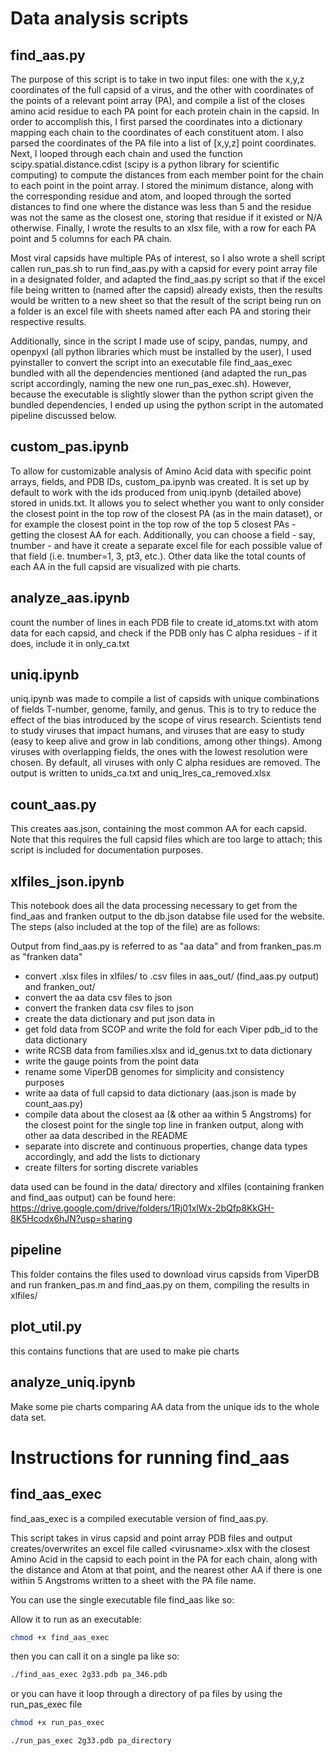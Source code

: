 # Data analysis scripts

## find_aas.py

The purpose of this script is to take in two input files: one with the x,y,z coordinates of the full capsid of a virus, and the
other with coordinates of the points of a relevant point array (PA), and compile a list of the closes amino acid residue to
each PA point for each protein chain in the capsid. In order to accomplish this, I first parsed the coordinates into a
dictionary mapping each chain to the coordinates of each constituent atom. I also parsed the coordinates of the PA file
into a list of [x,y,z] point coordinates. Next, I looped through each chain and used the function scipy.spatial.distance.cdist (scipy is a python
library for scientific computing) to compute the distances from each member point for the chain to each point in the
point array. I stored the minimum distance, along with the corresponding residue and atom, and looped through the sorted
distances to find one where the distance was less than 5 and the residue was not the same as the closest one, storing
that residue if it existed or N/A otherwise. Finally, I wrote the results to an xlsx file, with a row for each PA point
and 5 columns for each PA chain.

Most viral capsids have multiple PAs of interest, so I also wrote a shell script callen run_pas.sh to run find_aas.py with a capsid for
every point array file in a designated folder, and adapted the find_aas.py script so that if the excel file being
written to (named after the capsid) already exists, then the results would be written to a new sheet so that the result
of the script being run on a folder is an excel file with sheets named after each PA and storing their respective
results.

Additionally, since in the script I made use of scipy, pandas, numpy, and openpyxl (all python libraries which must be
installed by the user), I used pyinstaller to convert the script into an executable file find_aas_exec bundled with all
the dependencies mentioned (and adapted the run_pas script accordingly, naming the new one run_pas_exec.sh). However,
because the executable is slightly slower than the python script given the bundled dependencies, I ended up using the
python script in the automated pipeline discussed below.

## custom_pas.ipynb

To allow for customizable analysis of Amino Acid data with specific point arrays, fields, and PDB IDs, custom_pa.ipynb was created. It is set up by default to work with the ids produced from uniq.ipynb (detailed above) stored in unids.txt. It allows you to select whether you want to only consider the closest point in the top row of the closest PA (as in the main dataset), or for example the closest point in the top row of the top 5 closest PAs - getting the closest AA for each. Additionally, you can choose a field - say, tnumber - and have it create a separate excel file for each possible value of that field (i.e. tnumber=1, 3, pt3, etc.). Other data like the total counts of each AA in the full capsid are visualized with pie charts.

## analyze_aas.ipynb

count the number of lines in each PDB file to create id_atoms.txt with atom data for each capsid, and check if the PDB
only has C alpha residues - if it does, include it in only_ca.txt

## uniq.ipynb

uniq.ipynb was made to compile a list of capsids with unique combinations of fields T-number, genome, family, and genus.
This is to try to reduce the effect of the bias introduced by the scope of virus research. Scientists tend to study
viruses that impact humans, and viruses that are easy to study (easy to keep alive and grow in lab conditions, among
other things). Among viruses with overlapping fields, the ones with the lowest resolution were chosen. By default, all
viruses with only C alpha residues are removed. The output is
written to unids_ca.txt and uniq_lres_ca_removed.xlsx

## count_aas.py

This creates aas.json, containing the most common AA for each capsid. Note that this requires the full capsid files
which are too large to attach; this script is included for documentation purposes.

## xlfiles_json.ipynb

This notebook does all the data processing necessary to get from the find_aas and franken output to the db.json databse
file used for the website. The steps (also included at the top of the file) are as follows:

Output from find_aas.py is referred to as "aa data" and from franken_pas.m as "franken data"
- convert .xlsx files in xlfiles/ to .csv files in aas_out/ (find_aas.py output) and franken_out/
- convert the aa data csv files to json
- convert the franken data csv files to json
- create the data dictionary and put json data in
- get fold data from SCOP and write the fold for each Viper pdb_id to the data dictionary
- write RCSB data from families.xlsx and id_genus.txt to data dictionary
- write the gauge points from the point data
- rename some ViperDB genomes for simplicity and consistency purposes
- write aa data of full capsid to data dictionary (aas.json is made by count_aas.py)
- compile data about the closest aa (& other aa within 5 Angstroms) for the closest point for the single top line in franken output, along with other aa data described in the README
- separate into discrete and continuous properties, change data types accordingly, and add the lists to dictionary
- create filters for sorting discrete variables

data used can be found in the data/ directory
and xlfiles (containing franken and find_aas output) can be found here: https://drive.google.com/drive/folders/1Rj01xlWx-2bQfp8KkGH-8K5Hcodx6hJN?usp=sharing

## pipeline

This folder contains the files used to download virus capsids from ViperDB and run franken_pas.m and find_aas.py on
them, compiling the results in xlfiles/

## plot_util.py

this contains functions that are used to make pie charts

## analyze_uniq.ipynb

Make some pie charts comparing AA data from the unique ids to the whole data set.

# Instructions for running find_aas

## find_aas_exec

find_aas_exec is a compiled executable version of find_aas.py. 

This script takes in virus capsid and point array PDB files and output creates/overwrites an excel file called
\<virusname\>.xlsx
with the closest Amino Acid in the capsid to each point in the PA for each chain, along with the distance and Atom at that point, and
the nearest other AA if there is one within 5 Angstroms written to a sheet with the PA file name.

You can use the single executable file find_aas like so:

Allow it to run as an executable:

```bash
chmod +x find_aas_exec
```

then you can call it on a single pa like so:

```bash
./find_aas_exec 2g33.pdb pa_346.pdb
```

or you can have it loop through a directory of pa files by using the run_pas_exec file

```bash
chmod +x run_pas_exec
```
```bash
./run_pas_exec 2g33.pdb pa_directory
```

